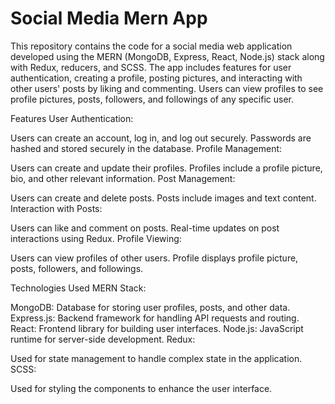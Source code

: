 # Social Media Mern App
This repository contains the code for a social media web application developed using the MERN (MongoDB, Express, React, Node.js) stack along with Redux, reducers, and SCSS. The app includes features for user authentication, creating a profile, posting pictures, and interacting with other users' posts by liking and commenting. Users can view profiles to see profile pictures, posts, followers, and followings of any specific user.

Features
User Authentication:

Users can create an account, log in, and log out securely.
Passwords are hashed and stored securely in the database.
Profile Management:

Users can create and update their profiles.
Profiles include a profile picture, bio, and other relevant information.
Post Management:

Users can create and delete posts.
Posts include images and text content.
Interaction with Posts:

Users can like and comment on posts.
Real-time updates on post interactions using Redux.
Profile Viewing:

Users can view profiles of other users.
Profile displays profile picture, posts, followers, and followings.

Technologies Used
MERN Stack:

MongoDB: Database for storing user profiles, posts, and other data.
Express.js: Backend framework for handling API requests and routing.
React: Frontend library for building user interfaces.
Node.js: JavaScript runtime for server-side development.
Redux:

Used for state management to handle complex state in the application.
SCSS:

Used for styling the components to enhance the user interface.
